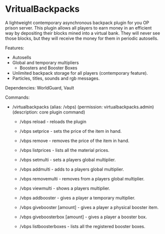 # VritualBackpacks
A lightweight contemporary asynchronous backpack plugin for you OP prison server.
This plugin allows all players to earn money in an efficient way by depositing their blocks mined into a virtual bank.
They will never see those blocks, but they will receive the money for them in periodic autosells.

Features:
- Autosells
- Global and temporary multipliers
   - Boosters and Booster Boxes
- Unlimited backpack storage for all players (contemporary feature).
- Particles, titles, sounds and rgb messages.

Dependencies: WorldGuard, Vault

Commands:
- /virtualbackpacks (alias: /vbps) (permission: virtualbackpacks.admin) (description: core plugin command)
    * /vbps reload - reloads the plugin
    * /vbps setprice <price> - sets the price of the item in hand.
    * /vbps remove - removes the price of the item in hand.
    * /vbps listprices - lists all the material prices.
  
    * /vbps setmulti <player> <multi> - sets a players global multiplier.
    * /vbps addmulti <player> <multi> - adds to a players global multiplier.
    * /vbps removemulti <player> <multi> - removes from a players global multiplier.
    * /vbps viewmulti <player> - shows a players multiplier.
  
    * /vbps addbooster <player> <multi> <duration> <time-unit> - gives a player a temporary multiplier.
    * /vbps givebooster <player> <multi> <duration> [amount] - gives a player a physical booster item.
    * /vbps giveboosterbox <player> <box> [amount] - gives a player a booster box.
    * /vbps listboosterboxes - lists all the registered booster boxes.
